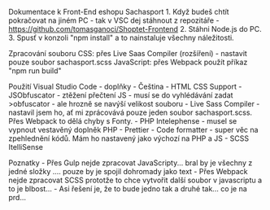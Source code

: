 Dokumentace k Front-End eshopu Sachasport
    1. Když budeš chtít pokračovat na jiném PC - tak v VSC dej stáhnout z repozitáře - https://github.com/tomasganoci/Shoptet-Frontend
    2. Stáhni Node.js do PC.
    3. Spusť v konzoli "npm install" a to nainstaluje všechny náležitosti.

Zpracování souboru
CSS: přes Live Saas Compiler (rozšíření) - nastavit pouze soubor sachasport.scss
JavaScript: přes Webpack použít příkaz "npm run build"

Použití Visual Studio Code - doplňky
    - Čeština
    - HTML CSS Support
    - JSObfuscator - ztěžení přečtení JS - musí se do vyhlédávání zadat >obfuscator - ale hrozně se navýší velikost souboru
    - Live Sass Compiler - nastavil jsem ho, ať mi zprácovává pouze jeden soubor sachasport.scss. Přes Webpack to dělá chyby s Fonty.
    - PHP Intelephense - musel se vypnout vestavěný doplněk PHP
    - Prettier - Code formatter - super věc na zpehlednění kódů. Mám ho nastavený jako výchozí na PHP a JS
    - SCSS ItelliSense

Poznatky
    - Přes Gulp nejde zpracovat JavaScripty... bral by je všechny z jedné složky .... pouze by je spojil dohromady jako text
    - Přes Webpack nejde zpracovat SCSS prototže to chce vytvořit další soubor v javascriptu a to je blbost... 
    - Asi řešení je, že to bude jedno tak a druhé tak... co je na prd...